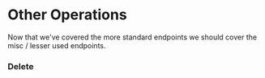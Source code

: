 # Other Operations

Now that we've covered the more standard
endpoints we should cover the misc / lesser used
endpoints.

### Delete